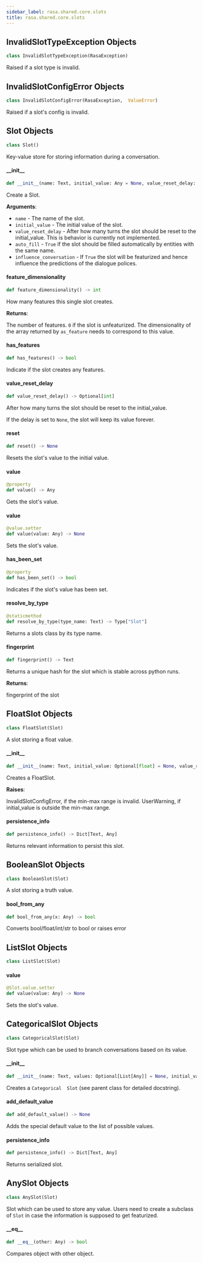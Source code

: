 ```yaml
---
sidebar_label: rasa.shared.core.slots
title: rasa.shared.core.slots
---
```

## InvalidSlotTypeException Objects

```python
class InvalidSlotTypeException(RasaException)
```

Raised if a slot type is invalid.

## InvalidSlotConfigError Objects

```python
class InvalidSlotConfigError(RasaException,  ValueError)
```

Raised if a slot&#x27;s config is invalid.

## Slot Objects

```python
class Slot()
```

Key-value store for storing information during a conversation.

#### \_\_init\_\_

```python
def __init__(name: Text, initial_value: Any = None, value_reset_delay: Optional[int] = None, auto_fill: bool = True, influence_conversation: bool = True) -> None
```

Create a Slot.

**Arguments**:

- `name` - The name of the slot.
- `initial_value` - The initial value of the slot.
- `value_reset_delay` - After how many turns the slot should be reset to the
  initial_value. This is behavior is currently not implemented.
- `auto_fill` - `True` if the slot should be filled automatically by entities
  with the same name.
- `influence_conversation` - If `True` the slot will be featurized and hence
  influence the predictions of the dialogue polices.

#### feature\_dimensionality

```python
def feature_dimensionality() -> int
```

How many features this single slot creates.

**Returns**:

  The number of features. `0` if the slot is unfeaturized. The dimensionality
  of the array returned by `as_feature` needs to correspond to this value.

#### has\_features

```python
def has_features() -> bool
```

Indicate if the slot creates any features.

#### value\_reset\_delay

```python
def value_reset_delay() -> Optional[int]
```

After how many turns the slot should be reset to the initial_value.

If the delay is set to `None`, the slot will keep its value forever.

#### reset

```python
def reset() -> None
```

Resets the slot&#x27;s value to the initial value.

#### value

```python
@property
def value() -> Any
```

Gets the slot&#x27;s value.

#### value

```python
@value.setter
def value(value: Any) -> None
```

Sets the slot&#x27;s value.

#### has\_been\_set

```python
@property
def has_been_set() -> bool
```

Indicates if the slot&#x27;s value has been set.

#### resolve\_by\_type

```python
@staticmethod
def resolve_by_type(type_name: Text) -> Type["Slot"]
```

Returns a slots class by its type name.

#### fingerprint

```python
def fingerprint() -> Text
```

Returns a unique hash for the slot which is stable across python runs.

**Returns**:

  fingerprint of the slot

## FloatSlot Objects

```python
class FloatSlot(Slot)
```

A slot storing a float value.

#### \_\_init\_\_

```python
def __init__(name: Text, initial_value: Optional[float] = None, value_reset_delay: Optional[int] = None, auto_fill: bool = True, max_value: float = 1.0, min_value: float = 0.0, influence_conversation: bool = True) -> None
```

Creates a FloatSlot.

**Raises**:

  InvalidSlotConfigError, if the min-max range is invalid.
  UserWarning, if initial_value is outside the min-max range.

#### persistence\_info

```python
def persistence_info() -> Dict[Text, Any]
```

Returns relevant information to persist this slot.

## BooleanSlot Objects

```python
class BooleanSlot(Slot)
```

A slot storing a truth value.

#### bool\_from\_any

```python
def bool_from_any(x: Any) -> bool
```

Converts bool/float/int/str to bool or raises error

## ListSlot Objects

```python
class ListSlot(Slot)
```

#### value

```python
@Slot.value.setter
def value(value: Any) -> None
```

Sets the slot&#x27;s value.

## CategoricalSlot Objects

```python
class CategoricalSlot(Slot)
```

Slot type which can be used to branch conversations based on its value.

#### \_\_init\_\_

```python
def __init__(name: Text, values: Optional[List[Any]] = None, initial_value: Any = None, value_reset_delay: Optional[int] = None, auto_fill: bool = True, influence_conversation: bool = True) -> None
```

Creates a `Categorical  Slot` (see parent class for detailed docstring).

#### add\_default\_value

```python
def add_default_value() -> None
```

Adds the special default value to the list of possible values.

#### persistence\_info

```python
def persistence_info() -> Dict[Text, Any]
```

Returns serialized slot.

## AnySlot Objects

```python
class AnySlot(Slot)
```

Slot which can be used to store any value. Users need to create a subclass of
`Slot` in case the information is supposed to get featurized.

#### \_\_eq\_\_

```python
def __eq__(other: Any) -> bool
```

Compares object with other object.

